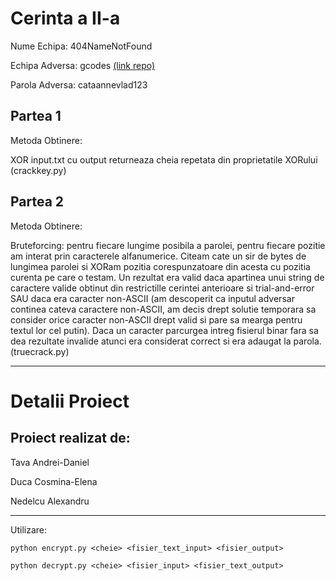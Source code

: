 # Cerinta a II-a

Nume Echipa: 404NameNotFound

Echipa Adversa: gcodes [(link repo)](https://github.com/annemarie04/xor-project)

Parola Adversa: cataannevlad123

## Partea 1

Metoda Obtinere:

XOR input.txt cu output returneaza cheia repetata din proprietatile XORului (crackkey.py)

## Partea 2

Metoda Obtinere:

Bruteforcing: pentru fiecare lungime posibila a parolei, pentru fiecare pozitie am interat prin caracterele alfanumerice. Citeam cate un sir de bytes de lungimea parolei si XORam pozitia corespunzatoare din acesta cu pozitia curenta pe care o testam. Un rezultat era valid daca apartinea unui string de caractere valide obtinut din restrictille cerintei anterioare si trial-and-error SAU daca era caracter non-ASCII (am descoperit ca inputul adversar continea cateva caractere non-ASCII, am decis drept solutie temporara sa consider orice caracter non-ASCII drept valid si pare sa mearga pentru textul lor cel putin). Daca un caracter parcurgea intreg fisierul binar fara sa dea rezultate invalide atunci era considerat correct si era adaugat la parola. (truecrack.py)

-----------------
# Detalii Proiect

## Proiect realizat de:

Tava Andrei-Daniel

Duca Cosmina-Elena

Nedelcu Alexandru

-----------------
Utilizare: 

```python encrypt.py <cheie> <fisier_text_input> <fisier_output>```

```python decrypt.py <cheie> <fisier_input> <fisier_text_output>```
